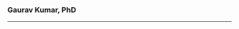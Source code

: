### Gaurav Kumar, PhD
<hr>
<span style="font-size: 160%;>Hi, my name is Gaurav Kumar, I am a Bioinformatician working as a computational biologist in the Sidney Kimmel Cancer Research Center which is a Thomas Jeffersons affiliated cancer center in Philadelphia, PA in USA</span>

<p>My</p> 
